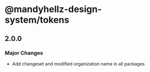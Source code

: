 # @mandyhellz-design-system/tokens

## 2.0.0

### Major Changes

- Add changeset and modified organization name in all packages
